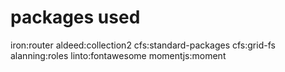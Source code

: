 packages used
=============
iron:router
aldeed:collection2
cfs:standard-packages
cfs:grid-fs
alanning:roles
linto:fontawesome
momentjs:moment



